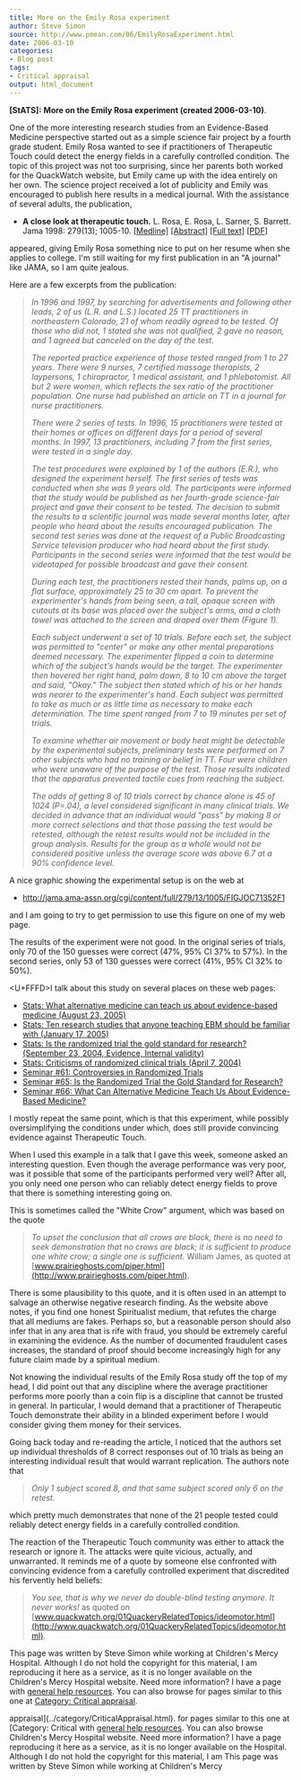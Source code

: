 ```yaml
---
title: More on the Emily Rosa experiment
author: Steve Simon
source: http://www.pmean.com/06/EmilyRosaExperiment.html
date: 2006-03-10
categories:
- Blog post
tags:
- Critical appraisal
output: html_document
---
```

**[StATS]:** **More on the Emily Rosa experiment
(created 2006-03-10)**.

One of the more interesting research studies from an Evidence-Based
Medicine perspective started out as a simple science fair project by a
fourth grade student. Emily Rosa wanted to see if practitioners of
Therapeutic Touch could detect the energy fields in a carefully
controlled condition. The topic of this project was not too surprising,
since her parents both worked for the QuackWatch website, but Emily came
up with the idea entirely on her own. The science project received a lot
of publicity and Emily was encouraged to publish here results in a
medical journal. With the assistance of several adults, the publication,

-   **A close look at therapeutic touch.** L. Rosa, E. Rosa, L.
    Sarner, S. Barrett. Jama 1998: 279(13); 1005-10.
    [\[Medline\]](http://www.ncbi.nlm.nih.gov/entrez/query.fcgi?cmd=Retrieve&db=PubMed&list_uids=9533499&dopt=Abstract)
    [\[Abstract\]](http://jama.ama-assn.org/cgi/content/abstract/279/13/1005)
    [\[Full
    text\]](http://jama.ama-assn.org/cgi/content/full/279/13/1005)
    [\[PDF\]](http://jama.ama-assn.org/cgi/reprint/279/13/1005.pdf)

appeared, giving Emily Rosa something nice to put on her resume when she
applies to college. I'm still waiting for my first publication in an
"A journal" like JAMA, so I am quite jealous.

Here are a few excerpts from the publication:

> *In 1996 and 1997, by searching for advertisements and following other
> leads, 2 of us (L.R. and L.S.) located 25 TT practitioners in
> northeastern Colorado, 21 of whom readily agreed to be tested. Of
> those who did not, 1 stated she was not qualified, 2 gave no reason,
> and 1 agreed but canceled on the day of the test.*
>
> *The reported practice experience of those tested ranged from 1 to 27
> years. There were 9 nurses, 7 certified massage therapists, 2
> laypersons, 1 chiropractor, 1 medical assistant, and 1 phlebotomist.
> All but 2 were women, which reflects the sex ratio of the practitioner
> population. One nurse had published an article on TT in a journal for
> nurse practitioners.*
>
> *There were 2 series of tests. In 1996, 15 practitioners were tested
> at their homes or offices on different days for a period of several
> months. In 1997, 13 practitioners, including 7 from the first series,
> were tested in a single day.*
>
> *The test procedures were explained by 1 of the authors (E.R.), who
> designed the experiment herself. The first series of tests was
> conducted when she was 9 years old. The participants were informed
> that the study would be published as her fourth-grade science-fair
> project and gave their consent to be tested. The decision to submit
> the results to a scientific journal was made several months later,
> after people who heard about the results encouraged publication. The
> second test series was done at the request of a Public Broadcasting
> Service television producer who had heard about the first study.
> Participants in the second series were informed that the test would be
> videotaped for possible broadcast and gave their consent.*
>
> *During each test, the practitioners rested their hands, palms up, on
> a flat surface, approximately 25 to 30 cm apart. To prevent the
> experimenter's hands from being seen, a tall, opaque screen with
> cutouts at its base was placed over the subject's arms, and a cloth
> towel was attached to the screen and draped over them (Figure 1).*
>
> *Each subject underwent a set of 10 trials. Before each set, the
> subject was permitted to "center" or make any other mental
> preparations deemed necessary. The experimenter flipped a coin to
> determine which of the subject's hands would be the target. The
> experimenter then hovered her right hand, palm down, 8 to 10 cm above
> the target and said, "Okay." The subject then stated which of his or
> her hands was nearer to the experimenter's hand. Each subject was
> permitted to take as much or as little time as necessary to make each
> determination. The time spent ranged from 7 to 19 minutes per set of
> trials.*
>
> *To examine whether air movement or body heat might be detectable by
> the experimental subjects, preliminary tests were performed on 7 other
> subjects who had no training or belief in TT. Four were children who
> were unaware of the purpose of the test. Those results indicated that
> the apparatus prevented tactile cues from reaching the subject.*
>
> *The odds of getting 8 of 10 trials correct by chance alone is 45 of
> 1024 (P=.04), a level considered significant in many clinical trials.
> We decided in advance that an individual would "pass" by making 8 or
> more correct selections and that those passing the test would be
> retested, although the retest results would not be included in the
> group analysis. Results for the group as a whole would not be
> considered positive unless the average score was above 6.7 at a 90%
> confidence level.*

A nice graphic showing the experimental setup is on the web at

-   <http://jama.ama-assn.org/cgi/content/full/279/13/1005/FIGJOC71352F1>

and I am going to try to get permission to use this figure on one of my
web page.

The results of the experiment were not good. In the original series of
trials, only 70 of the 150 guesses were correct (47%, 95% CI 37% to
57%). In the second series, only 53 of 130 guesses were correct (41%,
95% CI 32% to 50%).

<U+FFFD>I talk about this study on several places on these web pages:

-   [Stats: What alternative medicine can teach us about evidence-based
    medicine (August
    23, 2005)](http://www.pmean.com/weblog2005/AlternativeMedicine.asp)
-   [Stats: Ten research studies that anyone teaching EBM should be
    familiar with (January
    17, 2005)](http://www.pmean.com/weblog2005/TenStudies.asp)
-   [Stats: Is the randomized trial the gold standard for research?
    (September 23, 2004, Evidence, Internal
    validity)](http://www.pmean.com/weblog2004/GoldStandard.asp)
-   [Stats: Criticisms of randomized clinical trials (April
    7, 2004)](http://www.pmean.com/weblog2004/criticisms.asp)
-   [Seminar \#61: Controversies in Randomized
    Trials](../training/hand61.asp)
-   [Seminar \#65: Is the Randomized Trial the Gold Standard for
    Research?](../training/hand65.asp)
-   [Seminar \#66: What Can Alternative Medicine Teach Us About
    Evidence-Based Medicine?](../training/hand66.asp)

I mostly repeat the same point, which is that this experiment, while
possibly oversimplifying the conditions under which, does still provide
convincing evidence against Therapeutic Touch.

When I used this example in a talk that I gave this week, someone asked
an interesting question. Even though the average performance was very
poor, was it possible that some of the participants performed very well?
After all, you only need one person who can reliably detect energy
fields to prove that there is something interesting going on.

This is sometimes called the "White Crow" argument, which was based on
the quote

> *To upset the conclusion that all crows are black, there is no need to
> seek demonstration that no crows are black; it is sufficient to
> produce one white crow; a single one is sufficient.* William James, as
> quoted at
> [www.prairieghosts.com/piper.html](http://www.prairieghosts.com/piper.html).

There is some plausibility to this quote, and it is often used in an
attempt to salvage an otherwise negative research finding. As the
website above notes, if you find one honest Spiritualist medium, that
refutes the charge that all mediums are fakes. Perhaps so, but a
reasonable person should also infer that in any area that is rife with
fraud, you should be extremely careful in examining the evidence. As the
number of documented fraudulent cases increases, the standard of proof
should become increasingly high for any future claim made by a spiritual
medium.

Not knowing the individual results of the Emily Rosa study off the top
of my head, I did point out that any discipline where the average
practitioner performs more poorly than a coin flip is a discipline that
cannot be trusted in general. In particular, I would demand that a
practitioner of Therapeutic Touch demonstrate their ability in a blinded
experiment before I would consider giving them money for their services.

Going back today and re-reading the article, I noticed that the authors
set up individual thresholds of 8 correct responses out of 10 trials as
being an interesting individual result that would warrant replication.
The authors note that

> *Only 1 subject scored 8, and that same subject scored only 6 on the
> retest.*

which pretty much demonstrates that none of the 21 people tested could
reliably detect energy fields in a carefully controlled condition.

The reaction of the Therapeutic Touch community was either to attack the
research or ignore it. The attacks were quite vicious, actually, and
unwarranted. It reminds me of a quote by someone else confronted with
convincing evidence from a carefully controlled experiment that
discredited his fervently held beliefs:

> *You see, that is why we never do double-blind testing anymore. It
> never works!* as quoted on
> [www.quackwatch.org/01QuackeryRelatedTopics/ideomotor.html](http://www.quackwatch.org/01QuackeryRelatedTopics/ideomotor.html).

This page was written by Steve Simon while working at Children's Mercy
Hospital. Although I do not hold the copyright for this material, I am
reproducing it here as a service, as it is no longer available on the
Children's Mercy Hospital website. Need more information? I have a page
with [general help resources](../GeneralHelp.html). You can also browse
for pages similar to this one at [Category: Critical
appraisal](../category/CriticalAppraisal.html).
<!---More--->
appraisal](../category/CriticalAppraisal.html).
for pages similar to this one at [Category: Critical
with [general help resources](../GeneralHelp.html). You can also browse
Children's Mercy Hospital website. Need more information? I have a page
reproducing it here as a service, as it is no longer available on the
Hospital. Although I do not hold the copyright for this material, I am
This page was written by Steve Simon while working at Children's Mercy

<!---Do not use
**[StATS]:** **More on the Emily Rosa experiment
This page was written by Steve Simon while working at Children's Mercy
Hospital. Although I do not hold the copyright for this material, I am
reproducing it here as a service, as it is no longer available on the
Children's Mercy Hospital website. Need more information? I have a page
with [general help resources](../GeneralHelp.html). You can also browse
for pages similar to this one at [Category: Critical
appraisal](../category/CriticalAppraisal.html).
--->


